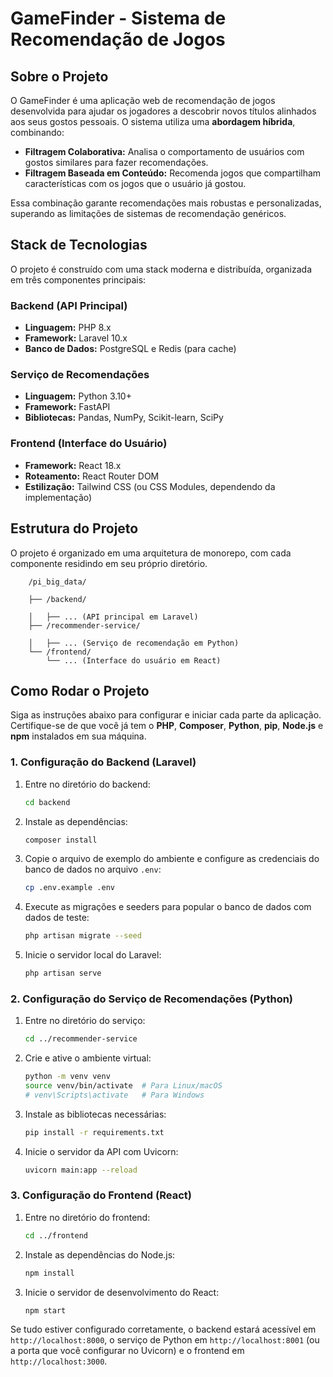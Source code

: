 # GameFinder - Sistema de Recomendação de Jogos

## Sobre o Projeto

O GameFinder é uma aplicação web de recomendação de jogos desenvolvida para ajudar os jogadores a descobrir novos títulos alinhados aos seus gostos pessoais. O sistema utiliza uma **abordagem híbrida**, combinando:

* **Filtragem Colaborativa:** Analisa o comportamento de usuários com gostos similares para fazer recomendações.
* **Filtragem Baseada em Conteúdo:** Recomenda jogos que compartilham características com os jogos que o usuário já gostou.

Essa combinação garante recomendações mais robustas e personalizadas, superando as limitações de sistemas de recomendação genéricos.

## Stack de Tecnologias

O projeto é construído com uma stack moderna e distribuída, organizada em três componentes principais:

###  **Backend (API Principal)**
* **Linguagem:** PHP 8.x
* **Framework:** Laravel 10.x
* **Banco de Dados:** PostgreSQL e Redis (para cache)

###  **Serviço de Recomendações**
* **Linguagem:** Python 3.10+
* **Framework:** FastAPI
* **Bibliotecas:** Pandas, NumPy, Scikit-learn, SciPy

###  **Frontend (Interface do Usuário)**
* **Framework:** React 18.x
* **Roteamento:** React Router DOM
* **Estilização:** Tailwind CSS (ou CSS Modules, dependendo da implementação)

## Estrutura do Projeto

O projeto é organizado em uma arquitetura de monorepo, com cada componente residindo em seu próprio diretório.

        /pi_big_data/
        
        ├── /backend/
        
        │   ├── ... (API principal em Laravel)
        ├── /recommender-service/
        
        │   ├── ... (Serviço de recomendação em Python)
        └── /frontend/
            └── ... (Interface do usuário em React)

## Como Rodar o Projeto

Siga as instruções abaixo para configurar e iniciar cada parte da aplicação. Certifique-se de que você já tem o **PHP**, **Composer**, **Python**, **pip**, **Node.js** e **npm** instalados em sua máquina.

### 1. Configuração do Backend (Laravel)

1.  Entre no diretório do backend:
    ```bash
    cd backend
    ```

2.  Instale as dependências:
    ```bash
    composer install
    ```

3.  Copie o arquivo de exemplo do ambiente e configure as credenciais do banco de dados no arquivo `.env`:
    ```bash
    cp .env.example .env
    ```

4.  Execute as migrações e seeders para popular o banco de dados com dados de teste:
    ```bash
    php artisan migrate --seed
    ```

5.  Inicie o servidor local do Laravel:
    ```bash
    php artisan serve
    ```

### 2. Configuração do Serviço de Recomendações (Python)

1.  Entre no diretório do serviço:
    ```bash
    cd ../recommender-service
    ```

2.  Crie e ative o ambiente virtual:
    ```bash
    python -m venv venv
    source venv/bin/activate  # Para Linux/macOS
    # venv\Scripts\activate   # Para Windows
    ```

3.  Instale as bibliotecas necessárias:
    ```bash
    pip install -r requirements.txt
    ```

4.  Inicie o servidor da API com Uvicorn:
    ```bash
    uvicorn main:app --reload
    ```

### 3. Configuração do Frontend (React)

1.  Entre no diretório do frontend:
    ```bash
    cd ../frontend
    ```

2.  Instale as dependências do Node.js:
    ```bash
    npm install
    ```

3.  Inicie o servidor de desenvolvimento do React:
    ```bash
    npm start
    ```

Se tudo estiver configurado corretamente, o backend estará acessível em `http://localhost:8000`, o serviço de Python em `http://localhost:8001` (ou a porta que você configurar no Uvicorn) e o frontend em `http://localhost:3000`.
